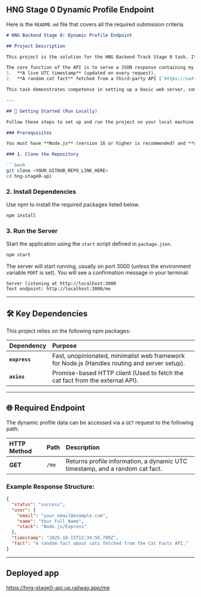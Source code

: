 ## HNG Stage 0 Dynamic Profile Endpoint

Here is the `README.md` file that covers all the required submission criteria.

````markdown
# HNG Backend Stage 0: Dynamic Profile Endpoint

## Project Description

This project is the solution for the HNG Backend Track Stage 0 task. It implements a simple, dynamic RESTful API endpoint using **Node.js** and **Express**.

The core function of the API is to serve a JSON response containing my personal profile information (name, email, stack) along with two dynamically generated fields:
1.  **A live UTC timestamp** (updated on every request).
2.  **A random cat fact** fetched from a third-party API (`https://catfact.ninja/fact`).

This task demonstrates competence in setting up a basic web server, consuming external APIs, handling asynchronous operations, and formatting structured JSON responses.

---

## 🚀 Getting Started (Run Locally)

Follow these steps to set up and run the project on your local machine.

### Prerequisites

You must have **Node.js** (version 16 or higher is recommended) and **npm** (Node Package Manager) installed on your system.

### 1. Clone the Repository

```bash
git clone <YOUR_GITHUB_REPO_LINK_HERE>
cd hng-stage0-api
````

### 2\. Install Dependencies

Use npm to install the required packages listed below.

```bash
npm install
```

### 3\. Run the Server

Start the application using the `start` script defined in `package.json`.

```bash
npm start
```

The server will start running, usually on port 3000 (unless the environment variable `PORT` is set). You will see a confirmation message in your terminal:

```
Server listening at http://localhost:3000
Test endpoint: http://localhost:3000/me
```

-----

## 🛠️ Key Dependencies

This project relies on the following npm packages:

| Dependency | Purpose |
| :--- | :--- |
| **`express`** | Fast, unopinionated, minimalist web framework for Node.js (Handles routing and server setup). |
| **`axios`** | Promise-based HTTP client (Used to fetch the cat fact from the external API). |

-----

## 🌐 Required Endpoint

The dynamic profile data can be accessed via a `GET` request to the following path:

| HTTP Method | Path | Description |
| :--- | :--- | :--- |
| **GET** | `/me` | Returns profile information, a dynamic UTC timestamp, and a random cat fact. |

### Example Response Structure:

```json
{
  "status": "success",
  "user": {
    "email": "your.email@example.com",
    "name": "Your Full Name",
    "stack": "Node.js/Express"
  },
  "timestamp": "2025-10-15T12:34:56.789Z",
  "fact": "A random fact about cats fetched from the Cat Facts API."
}
```

-----


## Deployed app

https://hng-stage0-api.up.railway.app/me

